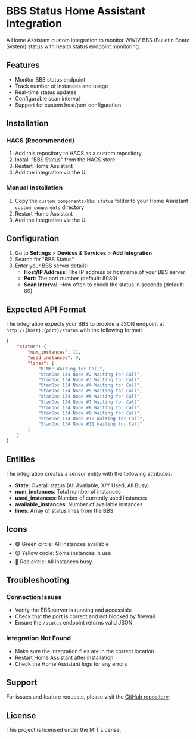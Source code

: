 # BBS Status Home Assistant Integration

A Home Assistant custom integration to monitor WWIV BBS (Bulletin Board System) status with health status endpoint monitoring.

## Features

- Monitor BBS status endpoint
- Track number of instances and usage
- Real-time status updates
- Configurable scan interval
- Support for custom host/port configuration

## Installation

### HACS (Recommended)

1. Add this repository to HACS as a custom repository
2. Install "BBS Status" from the HACS store
3. Restart Home Assistant
4. Add the integration via the UI

### Manual Installation

1. Copy the `custom_components/bbs_status` folder to your Home Assistant `custom_components` directory
2. Restart Home Assistant
3. Add the integration via the UI

## Configuration

1. Go to **Settings** > **Devices & Services** > **Add Integration**
2. Search for "BBS Status"
3. Enter your BBS server details:
   - **Host/IP Address**: The IP address or hostname of your BBS server
   - **Port**: The port number (default: 8080)
   - **Scan Interval**: How often to check the status in seconds (default: 60)

## Expected API Format

The integration expects your BBS to provide a JSON endpoint at `http://{host}:{port}/status` with the following format:

```json
{
    "status": {
        "num_instances": 11,
        "used_instances": 0,
        "lines": [
            "BINKP Waiting for Call",
            "StarDoc 134 Node #2 Waiting For Call",
            "StarDoc 134 Node #3 Waiting for Call",
            "StarDoc 134 Node #4 Waiting for Call",
            "StarDoc 134 Node #5 Waiting for Call",
            "StarDoc 134 Node #6 Waiting for Call",
            "StarDoc 134 Node #7 Waiting for Call",
            "StarDoc 134 Node #8 Waiting for Call",
            "StarDoc 134 Node #9 Waiting for Call",
            "StarDoc 134 Node #10 Waiting for Call",
            "StarDoc 134 Node #11 Waiting for Call"
        ]
    }
}
```

## Entities

The integration creates a sensor entity with the following attributes:

- **State**: Overall status (All Available, X/Y Used, All Busy)
- **num_instances**: Total number of instances
- **used_instances**: Number of currently used instances
- **available_instances**: Number of available instances
- **lines**: Array of status lines from the BBS

## Icons

- 🟢 Green circle: All instances available
- 🟡 Yellow circle: Some instances in use
- 🔴 Red circle: All instances busy

## Troubleshooting

### Connection Issues

- Verify the BBS server is running and accessible
- Check that the port is correct and not blocked by firewall
- Ensure the `/status` endpoint returns valid JSON

### Integration Not Found

- Make sure the integration files are in the correct location
- Restart Home Assistant after installation
- Check the Home Assistant logs for any errors

## Support

For issues and feature requests, please visit the [GitHub repository](https://github.com/dotelpenguin/ha-integration-bbsStatus).

## License

This project is licensed under the MIT License.
